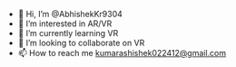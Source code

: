 - 👋 Hi, I’m @AbhishekKr9304
- 👀 I’m interested in AR/VR
- 🌱 I’m currently learning VR
- 💞️ I’m looking to collaborate on VR
- 📫 How to reach me kumarashishek022412@gmail.com

<!---
AbhishekKr9304/AbhishekKr9304 is a ✨ special ✨ repository because its `README.md` (this file) appears on your GitHub profile.
You can click the Preview link to take a look at your changes.
--->


